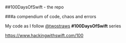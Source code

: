 #\#100DaysOfSwift - the repo

###a compendium of code, chaos and errors

My code as I follow [@twostraws](https://twitter.com/twostraws) **#100DaysOfSwift** series

<https://www.hackingwithswift.com/100>